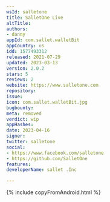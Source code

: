```yaml
---
wsId: salletone
title: SalletOne Live
altTitle: 
authors:
- danny
appId: com.sallet.walletBit
appCountry: us
idd: 1577493312
released: 2021-07-29
updated: 2023-03-13
version: 2.0.2
stars: 5
reviews: 2
website: https://www.salletone.com
repository: 
issue: 
icon: com.sallet.walletBit.jpg
bugbounty: 
meta: removed
verdict: wip
appHashes: 
date: 2023-04-16
signer: 
twitter: salletone
social:
- https://www.facebook.com/salletone
- https://github.com/SalletOne
features: 
developerName: sallet .Inc

---
```


{% include copyFromAndroid.html %}
